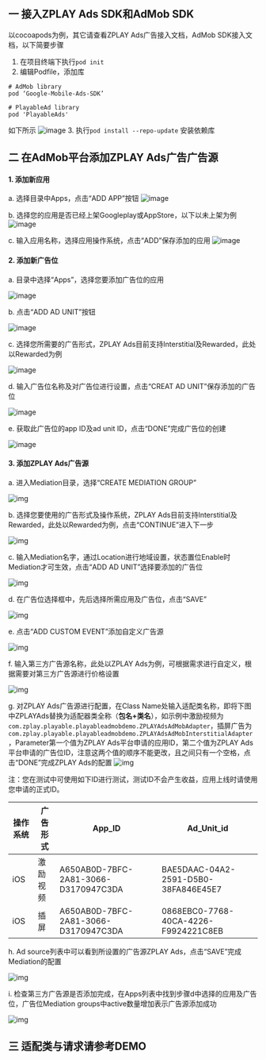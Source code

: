 ## 一 接入ZPLAY Ads SDK和AdMob SDK
以cocoapods为例，其它请查看ZPLAY Ads广告接入文档，AdMob SDK接入文档，以下简要步骤
1. 在项目终端下执行```pod init```
2. 编辑Podfile，添加库
```
# AdMob library
pod ‘Google-Mobile-Ads-SDK’

# PlayableAd library
pod 'PlayableAds'
```
如下所示
![image](imgs/image01.png)
3. 执行```pod install --repo-update``` 安装依赖库
## 二 在AdMob平台添加ZPLAY Ads广告广告源

#### 1. 添加新应用
a. 选择目录中Apps，点击“ADD APP”按钮
![image](imgs/018addapp1.png)

b. 选择您的应用是否已经上架Googleplay或AppStore，以下以未上架为例
![image](imgs/018addapp2.png)

c. 输入应用名称，选择应用操作系统，点击“ADD”保存添加的应用
![image](imgs/019addapp3.png)

#### 2. 添加新广告位
a. 目录中选择“Apps”，选择您要添加广告位的应用

![image](imgs/001chooseapp.png)

b. 点击“ADD AD UNIT”按钮

![image](imgs/002addadunit1.png)

c. 选择您所需要的广告形式，ZPLAY Ads目前支持Interstitial及Rewarded，此处以Rewarded为例

![image](imgs/003addadunit2RV1.png)

d. 输入广告位名称及对广告位进行设置，点击“CREAT AD UNIT”保存添加的广告位

![image](imgs/004addadunit2RV2.png)

e. 获取此广告位的app ID及ad unit ID，点击“DONE”完成广告位的创建

![image](imgs/005addadunit2RV3.png)

#### 3. 添加ZPLAY Ads广告源
a. 进入Mediation目录，选择“CREATE MEDIATION GROUP”

![img](imgs/007mediationgroupcreate.png)

b. 选择您要使用的广告形式及操作系统，ZPLAY Ads目前支持Interstitial及Rewarded，此处以Rewarded为例，点击“CONTINUE”进入下一步

![img](imgs/008mediationgroupcreate1.png)

c. 输入Mediation名字，通过Location进行地域设置，状态置位Enable时Mediation才可生效，点击“ADD AD UNIT”选择要添加的广告位

![img](imgs/009mediationgroupcreat2.png)

d. 在广告位选择框中，先后选择所需应用及广告位，点击“SAVE”

![img](imgs/011mediationgroupcreate4.png)

e. 点击“ADD CUSTOM EVENT”添加自定义广告源

![img](imgs/012mediationgroupcreate5.png)

f. 输入第三方广告源名称，此处以ZPLAY Ads为例，可根据需求进行自定义，根据需要对第三方广告源进行价格设置

![img](imgs/013mediationgroupcreate6.png)

g. 对ZPLAY Ads广告源进行配置，在Class Name处输入适配类名称，即将下图中ZPLAYAds替换为适配器类全称（**包名+类名**），如示例中激励视频为```com.zplay.playable.playableadmobdemo.ZPLAYAdsAdMobAdapter```，插屏广告为```com.zplay.playable.playableadmobdemo.ZPLAYAdsAdMobInterstitialAdapter```，Parameter第一个值为ZPLAY Ads平台申请的应用ID，第二个值为ZPLAY Ads平台申请的广告位ID，注意这两个值的顺序不能更改，且之间只有一个空格，点击“DONE”完成ZPLAY Ads的配置
![img](imgs/014mediationgroupcreate7.png)

注：您在测试中可使用如下ID进行测试，测试ID不会产生收益，应用上线时请使用您申请的正式ID。

| 操作系统 | 广告形式 | App_ID                               | Ad_Unit_id                           |
| ---- | ---- | ------------------------------------ | ------------------------------------ |
| iOS  | 激励视频 | A650AB0D-7BFC-2A81-3066-D3170947C3DA | BAE5DAAC-04A2-2591-D5B0-38FA846E45E7 |
| iOS  | 插屏   | A650AB0D-7BFC-2A81-3066-D3170947C3DA | 0868EBC0-7768-40CA-4226-F9924221C8EB |

h. Ad source列表中可以看到所设置的广告源ZPLAY Ads，点击“SAVE”完成Mediation的配置

![img](imgs/015mediationgroupcreate8.png)

i. 检查第三方广告源是否添加完成，在Apps列表中找到步骤d中选择的应用及广告位，广告位Mediation groups中active数量增加表示广告源添加成功

![img](imgs/016mediationgroupcreate9.png)

## 三 适配类与请求请参考DEMO



